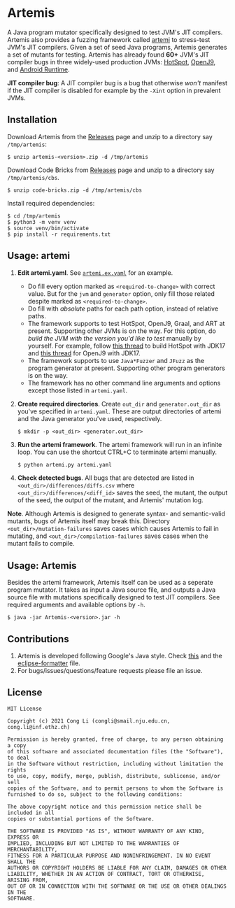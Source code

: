 <!-- TODO: Add Logo -->



# Artemis

A Java program mutator specifically designed to test JVM's JIT compilers.
Artemis also provides a fuzzing framework called [artemi](./artemi) to stress-test JVM's JIT compilers.
Given a set of seed Java programs, Artemis generates a set of mutants for testing.
Artemis has already found **60+** JVM's JIT compiler bugs in three widely-used production JVMs:
[HotSpot](https://github.com/openjdk),
[OpenJ9](https://github.com/eclipse-openj9/openj9),
and [Android Runtime](https://android.googlesource.com/platform/art/).

**JIT compiler bug**:
A JIT compiler bug is a bug that otherwise *won't* manifest if the JIT compiler is disabled for example by the `-Xint` option in prevalent JVMs.



## Installation

Download Artemis from the [Releases](releases) page and unzip to a directory say `/tmp/artemis`:

```
$ unzip artemis-<version>.zip -d /tmp/artemis
```

Download Code Bricks from [Releases](releases) page and unzip to a directory say `/tmp/artemis/cbs`.

```
$ unzip code-bricks.zip -d /tmp/artemis/cbs
```

Install required dependencies:

```
$ cd /tmp/artemis
$ python3 -m venv venv
$ source venv/bin/activate
$ pip install -r requirements.txt
```



## Usage: artemi

1. **Edit artemi.yaml**. See [`artemi.ex.yaml`](./artemi/artemi.ex.yaml) for an example.
    + Do fill every option marked as `<required-to-change>` with correct value. But for the `jvm` and `generator` option, only fill those related despite marked as `<required-to-change>`.
    + Do fill with *absolute* paths for each path option, instead of relative paths.
    + The framework supports to test HotSpot, OpenJ9, Graal, and ART at present. Supporting other JVMs is on the way. For this option, do *build the JVM with the version you'd like to test* manually by yourself. For example, follow [this thread](https://github.com/openjdk/jdk17u-dev/blob/master/doc/building.md) to build HotSpot with JDK17 and [this thread](https://github.com/eclipse-openj9/openj9/blob/master/doc/build-instructions/Build_Instructions_V17.md) for OpenJ9 with JDK17.
    + The framework supports to use `Java*Fuzzer` and `JFuzz` as the program generator at present. Supporting other program generators is on the way.
    + The framework has no other command line arguments and options except those listed in `artemi.yaml`.

2. **Create required directories**. Create `out_dir` and `generator.out_dir` as you've specified in `artemi.yaml`. These are output directories of artemi and the Java generator you've used, respectively.
    ```
    $ mkdir -p <out_dir> <generator.out_dir>
    ```

3. **Run the artemi framework**. The artemi framework will run in an infinite loop. You can use the shortcut CTRL+C to terminate artemi manually.
    ```bash
    $ python artemi.py artemi.yaml
    ```

4. **Check detected bugs**. All bugs that are detected are listed in `<out_dir>/differences/diffs.csv` where `<out_dir>/differences/<diff_id>` saves the seed, the mutant, the output of the seed, the output of the mutant, and Artemis' mutation log.

**Note**. Although Artemis is designed to generate syntax- and semantic-valid mutants, bugs of Artemis itself may break this. Directory `<out_dir>/mutation-failures` saves cases which causes Artemis to fail in mutating, and `<out_dir>/compilation-failures` saves cases when the mutant fails to compile.



## Usage: Artemis

Besides the artemi framework, Artemis itself can be used as a seperate program mutator. It takes as input a Java source file, and outputs a Java source file with mutations specifically designed to test JIT compilers. See required arguments and available options by `-h`.

```
$ java -jar Artemis-<version>.jar -h
```



## Contributions

1. Artemis is developed following Google's Java style. Check [this](https://google.github.io/styleguide/javaguide.html) and the [eclipse-formatter](./eclipse-formatter) file.
2. For bugs/issues/questions/feature requests please file an issue. 



## License

```
MIT License

Copyright (c) 2021 Cong Li (congli@smail.nju.edu.cn, cong.li@inf.ethz.ch)

Permission is hereby granted, free of charge, to any person obtaining a copy
of this software and associated documentation files (the "Software"), to deal
in the Software without restriction, including without limitation the rights
to use, copy, modify, merge, publish, distribute, sublicense, and/or sell
copies of the Software, and to permit persons to whom the Software is
furnished to do so, subject to the following conditions:

The above copyright notice and this permission notice shall be included in all
copies or substantial portions of the Software.

THE SOFTWARE IS PROVIDED "AS IS", WITHOUT WARRANTY OF ANY KIND, EXPRESS OR
IMPLIED, INCLUDING BUT NOT LIMITED TO THE WARRANTIES OF MERCHANTABILITY,
FITNESS FOR A PARTICULAR PURPOSE AND NONINFRINGEMENT. IN NO EVENT SHALL THE
AUTHORS OR COPYRIGHT HOLDERS BE LIABLE FOR ANY CLAIM, DAMAGES OR OTHER
LIABILITY, WHETHER IN AN ACTION OF CONTRACT, TORT OR OTHERWISE, ARISING FROM,
OUT OF OR IN CONNECTION WITH THE SOFTWARE OR THE USE OR OTHER DEALINGS IN THE
SOFTWARE.
```